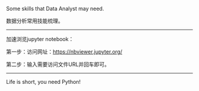 Some skills that Data Analyst may need.

数据分析常用技能梳理。

---------------------------------------------
加速浏览jupyter notebook：

第一步：访问网址：https://nbviewer.jupyter.org/

第二步：输入需要访问文件URL并回车即可。

---------------------------------------------
Life is short, you need Python!
